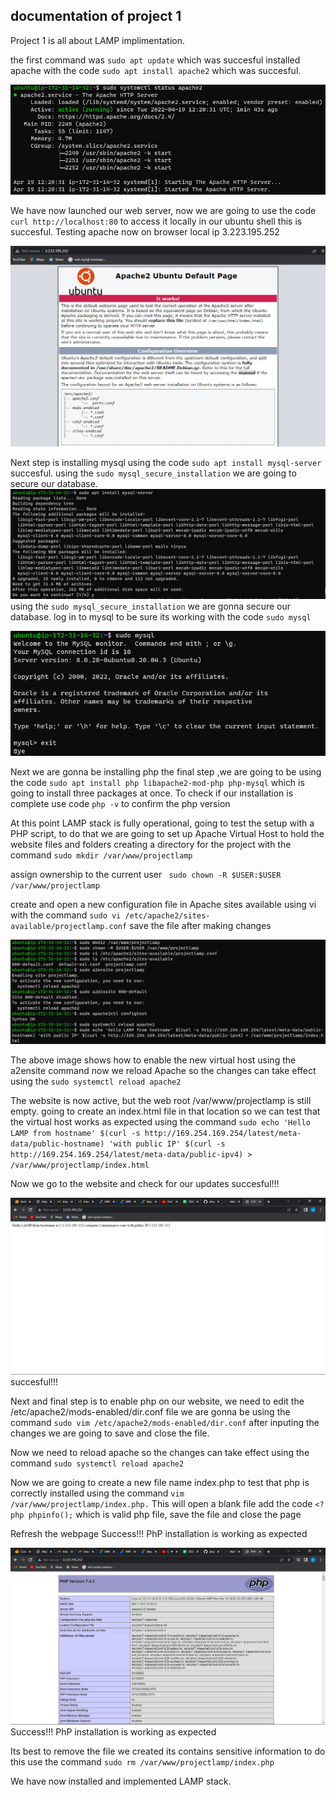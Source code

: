 ## documentation of project 1

 Project 1 is all about LAMP implimentation.

 the first command was `sudo apt update` which was succesful
 installed apache with the code `sudo apt install apache2` which was succesful.
 
 ![image](./Images.2/capture.PNG)

We have now launched our web server, now we are going to use the code `curl http://localhost:80` to access it locally in our ubuntu shell this is succesful.
Testing apache now on browser local ip  3.223.195.252

![screeshot](./Images.2/Ubuntu.PNG)

Next step is installing mysql using the code `sudo apt install mysql-server` succesful.
using the `sudo mysql_secure_installation` we are going to secure our database.
![screenshot](./Images.2/mysql.PNG)
using the `sudo mysql_secure_installation` we are gonna secure our database.
log in to mysql to be sure its working with the code `sudo mysql`

![screenshot](./Images.2/mysql2.PNG)

Next we are gonna be installing php the final step ,we are going to be using the code `sudo apt install php libapache2-mod-php php-mysql` which is going to install three packages at once. To check if our installation is complete use code `php -v` to confirm the php version

At this point LAMP stack is fully operational, going to test the setup with a PHP script, to do that we are going to set up Apache Virtual Host to hold the website files and folders
creating a directory for the project with the command `sudo mkdir /var/www/projectlamp`

assign ownership to the current user ` sudo chown -R $USER:$USER /var/www/projectlamp`

create and open a new configuration file in Apache sites available using vi with the command `sudo vi /etc/apache2/sites-available/projectlamp.conf` save the file after making changes 

![screenshot](./Images.2/php.PNG)

The above image shows how to enable the new virtual host using the a2ensite command now we reload Apache so the changes can take effect using the `sudo systemctl reload apache2`

The website is now active, but the web root /var/www/projectlamp is still empty. going to create an index.html file in that location so we can test that the virtual host works as expected using the command `sudo echo 'Hello LAMP from hostname' $(curl -s http://169.254.169.254/latest/meta-data/public-hostname) 'with public IP' $(curl -s http://169.254.169.254/latest/meta-data/public-ipv4) > /var/www/projectlamp/index.html
`

Now we go to the website and check for our updates
succesful!!!

![screenshot](./Images.2/apache.PNG)
succesful!!!

Next and final step is to enable php on our website, we need to edit the /etc/apache2/mods-enabled/dir.conf file we are gonna be using the command `sudo vim /etc/apache2/mods-enabled/dir.conf` after inputing the changes we are going to save and close the file. 

Now we need to reload apache so the changes can take effect using the command `sudo systemctl reload apache2`

Now we are going to create a new file name index.php to test that php is correctly installed using the command `vim /var/www/projectlamp/index.php.` This will open a blank file add the code `<?php
phpinfo();` which is valid php file, save the file and close the page 

Refresh the webpage 
Success!!! PhP installation is working as expected

![screenshot](./Images.2/final.PNG)
Success!!! PhP installation is working as expected


Its best to remove the file we created its contains sensitive information to do this use the command `sudo rm /var/www/projectlamp/index.php`

We have now installed and implemented LAMP stack.














